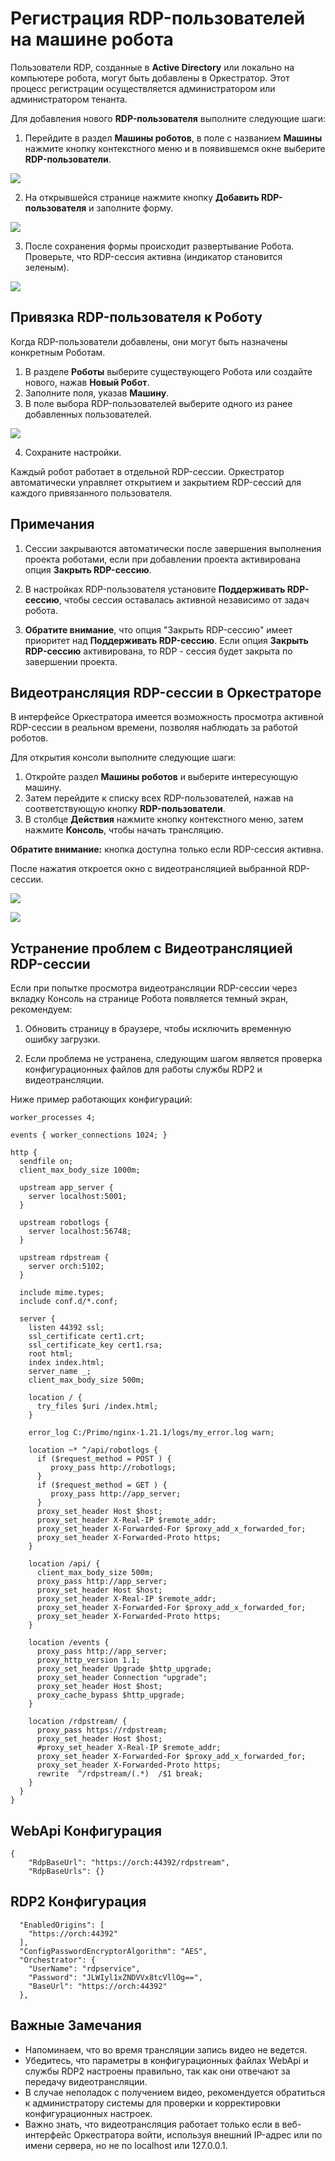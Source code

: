 # Регистрация RDP-пользователей на машине робота

Пользователи RDP, созданные в **Active Directory** или локально на компьютере робота, могут быть добавлены в Оркестратор. Этот процесс регистрации осуществляется администратором или администратором тенанта.

Для добавления нового **RDP-пользователя** выполните следующие шаги:

1. Перейдите в раздел **Машины роботов**, в поле с названием **Машины** нажмите кнопку контекстного меню и в появившемся окне выберите **RDP-пользователи**.


![](../.gitbook/assets1/Add_rdp_user1.png)


2. На открывшейся странице нажмите кнопку **Добавить RDP-пользователя** и заполните форму. 

![](../.gitbook/assets1/Add_RDP_user.png)

3. После сохранения формы происходит развертывание Робота. Проверьте, что RDP-сессия активна (индикатор становится зеленым).

![](../.gitbook/assets1/indicator.png)



## Привязка RDP-пользователя к Роботу

 Когда RDP-пользователи добавлены, они могут быть назначены конкретным Роботам. 
 
1. В разделе **Роботы** выберите существующего Робота или создайте нового, нажав **Новый Робот**.
2. Заполните поля, указав **Машину**.
3. В поле выбора RDP-пользователей выберите одного из ранее добавленных пользователей.

 ![](../.gitbook/assets1/Link_robot_rdp.png)

4. Сохраните настройки.

Каждый робот работает в отдельной RDP-сессии. Оркестратор автоматически управляет открытием и закрытием RDP-сессий для каждого привязанного пользователя.

## Примечания

1. Сессии закрываются автоматически после завершения выполнения проекта роботами, если при добавлении проекта активирована опция **Закрыть RDP-сессию**.

2. В настройках RDP-пользователя установите **Поддерживать RDP-сессию**, чтобы сессия оставалась активной независимо от задач робота.

3. **Обратите внимание**, что опция "Закрыть RDP-сессию" имеет приоритет над **Поддерживать RDP-сессию**. Если опция **Закрыть RDP-сессию** активирована, то RDP - сессия будет закрыта по завершении проекта.

## Видеотрансляция RDP-сессии в Оркестраторе

В интерфейсе Оркестратора имеется возможность просмотра активной RDP-сессии в реальном времени, позволяя наблюдать за работой роботов. 

Для открытия консоли выполните следующие шаги:

1. Откройте раздел **Машины роботов** и выберите интересующую машину.
2. Затем перейдите к списку всех RDP-пользователей, нажав на соответствующую кнопку **RDP-пользователи**.
3. В столбце **Действия** нажмите кнопку контекстного меню, затем нажмите **Консоль**, чтобы начать трансляцию.
  
**Обратите внимание:** кнопка доступна только если RDP-сессия активна.

После нажатия откроется окно с видеотрансляцией выбранной RDP-сессии.

 
  ![](../.gitbook/assets1/console2.png)

  
  ![](../.gitbook/assets1/qconsole.png)

  
## Устранение проблем с Видеотрансляцией RDP-сессии

Если при попытке просмотра видеотрансляции RDP-сессии через вкладку Консоль на странице Робота появляется темный экран, рекомендуем:

1. Обновить страницу в браузере, чтобы исключить временную ошибку загрузки.

2. Если проблема не устранена, следующим шагом является проверка конфигурационных файлов для работы службы RDP2 и видеотрансляции.

Ниже пример работающих конфигураций:


```
worker_processes 4;

events { worker_connections 1024; }

http {
  sendfile on;
  client_max_body_size 1000m;
 
  upstream app_server {
    server localhost:5001;
  }

  upstream robotlogs {
    server localhost:56748;
  }
  
  upstream rdpstream {
    server orch:5102;
  }

  include mime.types;
  include conf.d/*.conf;

  server {
    listen 44392 ssl;
    ssl_certificate cert1.crt;
    ssl_certificate_key cert1.rsa;
    root html;
    index index.html;
    server_name _;
    client_max_body_size 500m;

    location / {
      try_files $uri /index.html;
    }

    error_log C:/Primo/nginx-1.21.1/logs/my_error.log warn;
   
    location ~* ^/api/robotlogs {
      if ($request_method = POST ) {
         proxy_pass http://robotlogs;         
      }
      if ($request_method = GET ) {
         proxy_pass http://app_server;         
      }
      proxy_set_header Host $host;
      proxy_set_header X-Real-IP $remote_addr;
      proxy_set_header X-Forwarded-For $proxy_add_x_forwarded_for;
      proxy_set_header X-Forwarded-Proto https;
    }
   
    location /api/ {
      client_max_body_size 500m;
      proxy_pass http://app_server;
      proxy_set_header Host $host;
      proxy_set_header X-Real-IP $remote_addr;
      proxy_set_header X-Forwarded-For $proxy_add_x_forwarded_for;
      proxy_set_header X-Forwarded-Proto https;
    }

    location /events {
      proxy_pass http://app_server;
      proxy_http_version 1.1;
      proxy_set_header Upgrade $http_upgrade;
      proxy_set_header Connection "upgrade";
      proxy_set_header Host $host;
      proxy_cache_bypass $http_upgrade;
    }

    location /rdpstream/ {
      proxy_pass https://rdpstream;
      proxy_set_header Host $host;
      #proxy_set_header X-Real-IP $remote_addr;
      proxy_set_header X-Forwarded-For $proxy_add_x_forwarded_for;
      proxy_set_header X-Forwarded-Proto https;
      rewrite  ^/rdpstream/(.*)  /$1 break;
    }
  }
}
```
## WebApi Конфигурация
```
{
    "RdpBaseUrl": "https://orch:44392/rdpstream",
    "RdpBaseUrls": {}

```
## RDP2 Конфигурация
```
  "EnabledOrigins": [
    "https://orch:44392"
  ],
  "ConfigPasswordEncryptorAlgorithm": "AES",
  "Orchestrator": {
    "UserName": "rdpservice",
    "Password": "JLWIyl1xZNDVVx8tcVllOg==",
    "BaseUrl": "https://orch:44392"
  },
```
## Важные Замечания
- Напоминаем, что во время трансляции запись видео не ведется.
- Убедитесь, что параметры в конфигурационных файлах WebApi и службы RDP2 настроены правильно, так как они отвечают за передачу видеотрансляции.
- В случае неполадок с получением видео, рекомендуется обратиться к администратору системы для проверки и корректировки конфигурационных настроек.
- Важно знать, что видеотрансляция работает только если в веб-интерфейс Оркестратора войти, используя внешний IP-адрес или по имени сервера, но не по localhost или 127.0.0.1.



